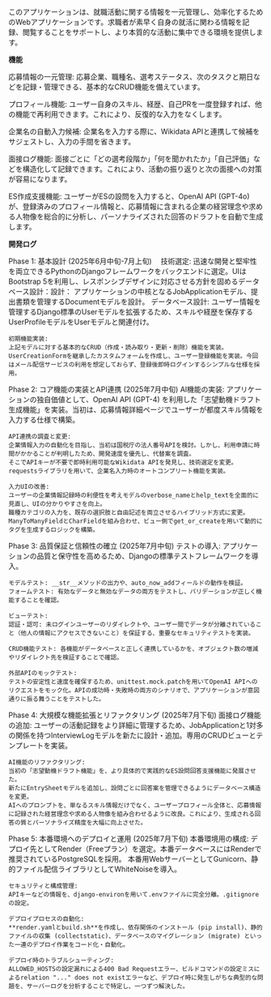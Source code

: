 このアプリケーションは、就職活動に関する情報を一元管理し、効率化するためのWebアプリケーションです。求職者が素早く自身の就活に関わる情報を記録、閲覧することをサポートし、より本質的な活動に集中できる環境を提供します。

**機能**

  応募情報の一元管理:
    応募企業、職種名、選考ステータス、次のタスクと期日などを記録・管理できる、基本的なCRUD機能を備えています。
  
  プロフィール機能:
    ユーザー自身のスキル、経歴、自己PRを一度登録すれば、他の機能で再利用できます。これにより、反復的な入力をなくします。
  
  企業名の自動入力候補:
    企業名を入力する際に、Wikidata APIと連携して候補をサジェストし、入力の手間を省きます。
  
  面接ログ機能:
    面接ごとに「どの選考段階か」「何を聞かれたか」「自己評価」などを構造化して記録できます。これにより、活動の振り返りと次の面接への対策が容易になります。
  
  ES作成支援機能:
    ユーザーがESの設問を入力すると、OpenAI API (GPT-4o) が、登録済みのプロフィール情報と、応募情報に含まれる企業の経営理念や求める人物像を総合的に分析し、パーソナライズされた回答のドラフトを自動で生成します。


**開発ログ**

  Phase 1: 基本設計 (2025年6月中旬-7月上旬)
  　技術選定: 迅速な開発と堅牢性を両立できるPythonのDjangoフレームワークをバックエンドに選定。UIはBootstrap 5を利用し、レスポンシブデザインに対応させる方針を固めるデータベース設計：設計：
    アプリケーションの中核となるJobApplicationモデル、提出書類を管理するDocumentモデルを設計。
    データベース設計:
    ユーザー情報を管理するDjango標準のUserモデルを拡張するため、スキルや経歴を保存するUserProfileモデルをUserモデルと関連付け。
  
    初期機能実装:
    上記モデルに対する基本的なCRUD（作成・読み取り・更新・削除）機能を実装。
    UserCreationFormを継承したカスタムフォームを作成し、ユーザー登録機能を実装。今回はメール配信サービスの利用を想定しておらず、登録後即時ログインするシンプルな仕様を採用。
  
  Phase 2: コア機能の実装とAPI連携 (2025年7月中旬)
    AI機能の実装:
    アプリケーションの独自価値として、OpenAI API (GPT-4) を利用した「志望動機ドラフト生成機能」を実装。当初は、応募情報詳細ページでユーザーが都度スキル情報を入力する仕様で構築。
    
    API連携の調査と変更:
    企業情報入力の自動化を目指し、当初は国税庁の法人番号APIを検討。しかし、利用申請に時間がかかることが判明したため、開発速度を優先し、代替案を調査。
    そこでAPIキーが不要で即時利用可能なWikidata APIを発見し、技術選定を変更。requestsライブラリを用いて、企業名入力時のオートコンプリート機能を実装。
    
    入力UIの改善:
    ユーザーの企業情報記録時の利便性を考えモデルのverbose_nameとhelp_textを全面的に見直し、UIの分かりやすさを向上。
    職種カテゴリの入力を、既存の選択肢と自由記述を両立させるハイブリッド方式に変更。ManyToManyFieldとCharFieldを組み合わせ、ビュー側でget_or_createを用いて動的にタグを生成するロジックを構築。
  
  Phase 3: 品質保証と信頼性の確立 (2025年7月中旬)
    テストの導入:
    アプリケーションの品質と保守性を高めるため、Djangoの標準テストフレームワークを導入。
    
    モデルテスト: __str__メソッドの出力や、auto_now_addフィールドの動作を検証。
    フォームテスト: 有効なデータと無効なデータの両方をテストし、バリデーションが正しく機能することを確認。
    
    ビューテスト:
    認証・認可: 未ログインユーザーのリダイレクトや、ユーザー間でデータが分離されていること（他人の情報にアクセスできないこと）を保証する、重要なセキュリティテストを実装。
    
    CRUD機能テスト: 各機能がデータベースと正しく連携しているかを、オブジェクト数の増減やリダイレクト先を検証することで確認。
    
    外部APIのモックテスト:
    テストの安定性と速度を確保するため、unittest.mock.patchを用いてOpenAI APIへのリクエストをモック化。APIの成功時・失敗時の両方のシナリオで、アプリケーションが意図通りに振る舞うことをテストした。
  
  Phase 4: 大規模な機能拡張とリファクタリング (2025年7月下旬)
    面接ログ機能の追加:
    ユーザーの活動記録をより詳細に管理するため、JobApplicationと1対多の関係を持つInterviewLogモデルを新たに設計・追加。専用のCRUDビューとテンプレートを実装。
    
    AI機能のリファクタリング:
    当初の「志望動機ドラフト機能」を、より具体的で実践的なES設問回答支援機能に発展させた。
    新たにEntrySheetモデルを追加し、設問ごとに回答案を管理できるようにデータベース構造を変更。
    AIへのプロンプトを、単なるスキル情報だけでなく、ユーザープロフィール全体と、応募情報に記録された経営理念や求める人物像を組み合わせるように改良。これにより、生成される回答の質とパーソナライズ精度を大幅に向上させた。
  
  Phase 5: 本番環境へのデプロイと運用 (2025年7月下旬)
    本番環境用の構成:
    デプロイ先としてRender（Freeプラン）を選定。本番データベースにはRenderで推奨されているPostgreSQLを採用。
    本番用WebサーバーとしてGunicorn、静的ファイル配信ライブラリとしてWhiteNoiseを導入。
    
    セキュリティと構成管理:
    APIキーなどの情報を、django-environを用いて.envファイルに完全分離。.gitignoreの設定。
    
    デプロイプロセスの自動化:
    **render.yamlとbuild.sh**を作成し、依存関係のインストール (pip install)、静的ファイルの収集 (collectstatic)、データベースのマイグレーション (migrate) といった一連のデプロイ作業をコード化・自動化。
    
    デプロイ時のトラブルシューティング:
    ALLOWED_HOSTSの設定漏れによる400 Bad Requestエラー、ビルドコマンドの設定ミスによるrelation "..." does not existエラーなど、デプロイ時に発生しがちな典型的な問題を、サーバーログを分析することで特定し、一つずつ解決した。
